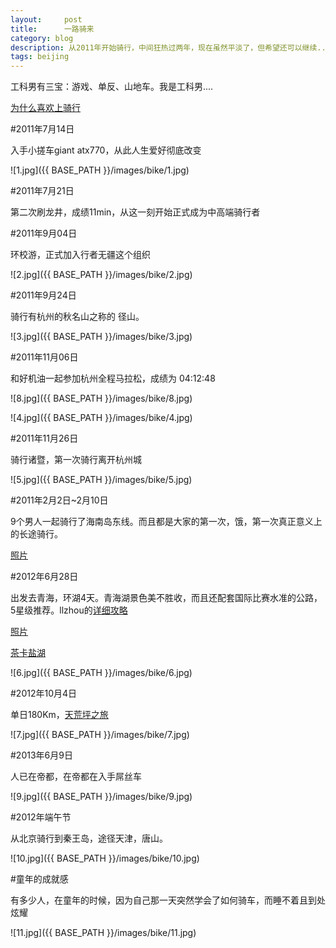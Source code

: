```yaml
---
layout:     post
title:      一路骑来
category: blog
description: 从2011年开始骑行，中间狂热过两年，现在虽然平淡了，但希望还可以继续......
tags: beijing
---
```


工科男有三宝：游戏、单反、山地车。我是工科男....

[为什么喜欢上骑行](http://shihongzhi.com/ride)

#2011年7月14日

入手小搓车giant atx770，从此人生爱好彻底改变

![1.jpg]({{ BASE_PATH }}/images/bike/1.jpg)

#2011年7月21日

第二次刷龙井，成绩11min，从这一刻开始正式成为中高端骑行者

#2011年9月04日

环校游，正式加入行者无疆这个组织

![2.jpg]({{ BASE_PATH }}/images/bike/2.jpg)

#2011年9月24日

骑行有杭州的秋名山之称的 径山。

![3.jpg]({{ BASE_PATH }}/images/bike/3.jpg)

#2011年11月06日

和好机油一起参加杭州全程马拉松，成绩为 04:12:48

![8.jpg]({{ BASE_PATH }}/images/bike/8.jpg)

![4.jpg]({{ BASE_PATH }}/images/bike/4.jpg)

#2011年11月26日

骑行诸暨，第一次骑行离开杭州城

![5.jpg]({{ BASE_PATH }}/images/bike/5.jpg)

#2011年2月2日~2月10日

9个男人一起骑行了海南岛东线。而且都是大家的第一次，饿，第一次真正意义上的长途骑行。

[照片](http://photo.renren.com/photo/222219152/album-570740103#page1)

#2012年6月28日

出发去青海，环湖4天。青海湖景色美不胜收，而且还配套国际比赛水准的公路，5星级推荐。llzhou的[详细攻略](http://user.qzone.qq.com/752031445/blog/1347726928#!app=2&via=QZ.HashRefresh&pos=1347726928)

[照片](http://photo.renren.com/photo/222219152/album-649439616)

[茶卡盐湖](http://v.youku.com/v_show/id_XNDI0ODA0MTI0.html)

![6.jpg]({{ BASE_PATH }}/images/bike/6.jpg)

#2012年10月4日

单日180Km，[天荒坪之旅](http://shihongzhi.com/180km/)

![7.jpg]({{ BASE_PATH }}/images/bike/7.jpg)

#2013年6月9日

人已在帝都，在帝都在入手屌丝车

![9.jpg]({{ BASE_PATH }}/images/bike/9.jpg)

#2012年端午节

从北京骑行到秦王岛，途径天津，唐山。

![10.jpg]({{ BASE_PATH }}/images/bike/10.jpg)

#童年的成就感

有多少人，在童年的时候，因为自己那一天突然学会了如何骑车，而睡不着且到处炫耀

![11.jpg]({{ BASE_PATH }}/images/bike/11.jpg)